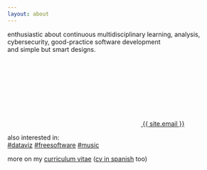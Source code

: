 ```yaml
---
layout: about
---
```


enthusiastic about continuous multidisciplinary learning, analysis,  
cybersecurity, good-practice software development  
and simple but smart designs.

<a class="black-link" href="mailto:{{ site.email }}"><svg class="svg-icon"><use xlink:href="#mail"></use></svg> {{ site.email }}</a>

also interested in:  
[#dataviz](#) [#freesoftware](#) [#music](#)

more on my [curriculum vitae](https://javier.artiga.es/cv?lang=en) ([cv in spanish](https://javier.artiga.es/cv?lang=es) too)
